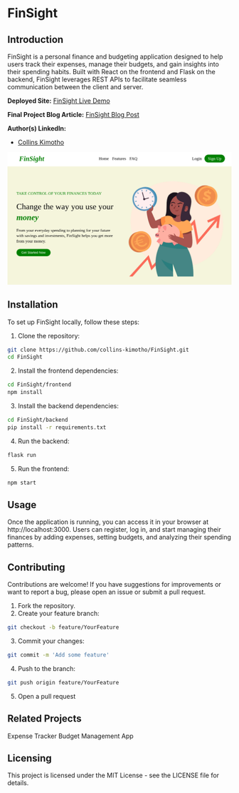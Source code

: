 # FinSight

## Introduction
FinSight is a personal finance and budgeting application designed to help users track their expenses, manage their budgets, and gain insights into their spending habits. Built with React on the frontend and Flask on the backend, FinSight leverages REST APIs to facilitate seamless communication between the client and server.

**Deployed Site:** [FinSight Live Demo](https://collins-kimotho.github.io/FinSight/)

**Final Project Blog Article:** [FinSight Blog Post](http://your-blog-article-link.com)

**Author(s) LinkedIn:**
- [Collins Kimotho](https://www.linkedin.com/in/collinskimotho/)

![FinSight Screenshot](image.png)


## Installation
To set up FinSight locally, follow these steps:

1. Clone the repository:
```bash
git clone https://github.com/collins-kimotho/FinSight.git
cd FinSight
```
   
2. Install the frontend dependencies:
```bash
cd FinSight/frontend
npm install
```

3. Install the backend dependencies:
```bash
cd FinSight/backend
pip install -r requirements.txt
```

4. Run the backend:
```bash
flask run
```

5. Run the frontend:
```bash
npm start
```

## Usage
Once the application is running, you can access it in your browser at http://localhost:3000. Users can register, log in, and start managing their finances by adding expenses, setting budgets, and analyzing their spending patterns.

## Contributing
Contributions are welcome! If you have suggestions for improvements or want to report a bug, please open an issue or submit a pull request.

1. Fork the repository.
2. Create your feature branch:
```bash
git checkout -b feature/YourFeature
```

3. Commit your changes:
```bash
git commit -m 'Add some feature'
```

4. Push to the branch:
```bash
git push origin feature/YourFeature
```

5. Open a pull request

## Related Projects
Expense Tracker
Budget Management App

## Licensing
This project is licensed under the MIT License - see the LICENSE file for details.